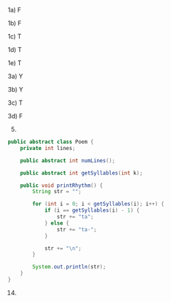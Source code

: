 1a) F

1b) F

1c) T

1d) T

1e) T

3a) Y

3b) Y

3c) T

3d) F

5)

```java
public abstract class Poem {
	private int lines;

	public abstract int numLines();

	public abstract int getSyllables(int k);

	public void printRhythm() {
		String str = "";

		for (int i = 0; i < getSyllables(i); i++) {
			if (i == getSyllables(i) - 1) {
				str += "ta";
			} else {
				str += "ta-";
			}

			str += "\n";
		}

		System.out.println(str);
	}
}
```

14)

